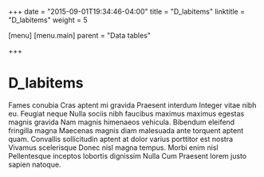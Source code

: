 +++
date = "2015-09-01T19:34:46-04:00"
title = "D_labitems"
linktitle = "D_labitems"
weight = 5

[menu]
  [menu.main]
    parent = "Data tables"

+++

# D_labitems

Fames conubia Cras aptent mi gravida Praesent interdum Integer vitae nibh eu. Feugiat neque Nulla sociis nibh faucibus maximus maximus egestas magnis gravida Nam magnis himenaeos vehicula. Bibendum eleifend fringilla magna Maecenas magnis diam malesuada ante torquent aptent quam. Convallis sollicitudin aptent at dolor varius porttitor est nostra Vivamus scelerisque Donec nisl magna tempus. Morbi enim nisl Pellentesque inceptos lobortis dignissim Nulla Cum Praesent lorem justo sapien natoque.